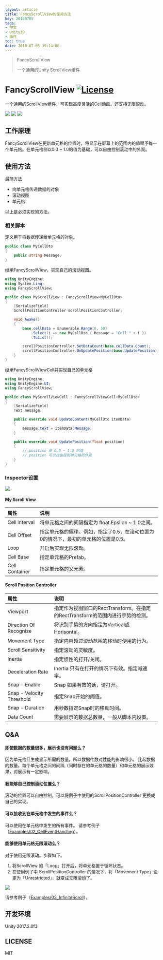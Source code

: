```yaml
---
layout: article
title: FancyScrollView的使用方法
key: 20180705
tags:
- 中文
- Unity3D
- 插件
toc: true
date: 2018-07-05 19:14:00
---
```

> FancyScrollView
>
> 一个通用的Unity ScrollView组件

<!--more-->

# FancyScrollView [![License](https://img.shields.io/badge/license-MIT-lightgrey.svg?style=flat)](http://mit-license.org)
一个通用的ScrollView组件，可实现高度灵活的Cell动画。还支持无限滚动。


![](/images/FancyScrollView/logo.png)
![](/images/FancyScrollView/screencast1.gif)
![](/images/FancyScrollView/screencast2.gif)

## 工作原理
FancyScrollView在更新单元格的位置时，将显示在屏幕上的范围内的值赋予每一个单元格。在单元格侧以0.0 ~ 1.0的值为基础，可以自由控制滚动中的外观。

## 使用方法
最简方法

- 向单元格传递数据的对象
- 滚动视图
- 单元格

以上是必须实现的方法。

### 相关脚本
定义用于将数据传递给单元格的对象。
```csharp
public class MyCellDto
{
    public string Message;
}
```
继承FancyScrollView，实现自己的滚动视图。

```csharp
using UnityEngine;
using System.Linq;
using FancyScrollView;

public class MyScrollView : FancyScrollView<MyCellDto>
{
    [SerializeField]
    ScrollPositionController scrollPositionController;

    void Awake()
    {
        base.cellData = Enumerable.Range(0, 50)
            .Select(i => new MyCellDto { Message = "Cell " + i })
            .ToList();

        scrollPositionController.SetDataCount(base.cellData.Count);
        scrollPositionController.OnUpdatePosition(base.UpdatePosition);
    }
}
```
继承FancyScrollViewCell并实现自己的单元格
```csharp
using UnityEngine;
using UnityEngine.UI;
using FancyScrollView;

public class MyScrollViewCell : FancyScrollViewCell<MyCellDto>
{
    [SerializeField]
    Text message;

    public override void UpdateContent(MyCellDto itemData)
    {
        message.text = itemData.Message;
    }

    public override void UpdatePosition(float position)
    {
        // position 是 0.0 ~ 1.0 的值
        // position 可以自由控制单元格的外观
    }
}
```
### Inspector设置
![](/images/FancyScrollView/inspector.png)
#### My Scroll View

| 属性           | 说明                                                         |
| :------------- | :----------------------------------------------------------- |
| Cell Interval  | 将单元格之间的间隔指定为 float.Epsilon ~ 1.0之间。           |
| Cell Offset    | 指定单元格的偏移。例如，指定了0.5，在滚动位置为0的情况下，最初的单元格的位置是0.5。 |
| Loop           | 开启后实现无限滚动。                                         |
| Cell Base      | 指定单元格的Prefab。                                         |
| Cell Container | 指定单元格的父元素。                                         |

#### Scroll Position Controller

| 属性                      | 说明                                                         |
| :------------------------ | :----------------------------------------------------------- |
| Viewport                  | 指定作为视图窗口的RectTransform。在指定的RectTransform的范围内进行手势的检测。 |
| Direction Of Recognize    | 将识别手势的方向指定为Vertical或Horisontal。                 |
| Movement Type             | 指定内容超过滚动范围的移动时使用的行为。                     |
| Scroll Sensitivity        | 指定滚动的灵敏度。                                           |
| Inertia                   | 指定惯性的打开/关闭。                                        |
| Deceleration Rate         | Inertia 只有在打开的情况下有效。指定减速率。                 |
| Snap - Enable             | Snap 如果有效的话，请打开。                                  |
| Snap - Velocity Threshold | 指定Snap开始的阈值。                                         |
| Snap - Duration           | 用秒数指定Snap时的移动时间。                                 |
| Data Count                | 需要展示的数据总数量，一般从脚本内设置。                     |

## Q&A

#### 即使数据的数量很多，展示也没有问题么？
因为单元格只生成显示所需的数量，所以数据件数对性能的影响很小。
比起数据的数量。每个单元格之间的间隔（同时存在的单元格的数量）和单元格的展示效果，对展示有一定影响。

#### 我能够自己控制滚动位置么？
滚动的位置可以自由控制。可以将例子中使用的ScrollPositionController 更换成自己的实现。

#### 可以接收到在单元格中发生的事件么？
可以使用在单元格中发生的所有事件。
请参考例子（[Examples/02_CellEventHandling](https://github.com/setchi/FancyScrollView/tree/master/Assets/FancyScrollView/Examples/02_CellEventHandling)）。

#### 能够使用单元格无限滚动么？
对于使用无限滚动。步骤如下。
1. 将ScrollView 的「Loop」打开后，将单元格置于循环状态。
2. 在使用例子中 ScrollPositionController 的情况下，将「Movement Type」设定为「Unrestricted」，就变成无限滚动了。

![](/images/FancyScrollView/infiniteScrollSettings.png)

请参考例子（[Examples/03_InfiniteScroll](https://github.com/setchi/FancyScrollView/tree/master/Assets/FancyScrollView/Examples/03_InfiniteScroll)）。

## 开发环境
Unity 2017.2.0f3

## LICENSE
MIT
